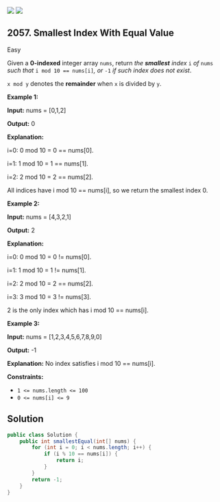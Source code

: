 [![](https://img.shields.io/github/stars/javadev/LeetCode-in-Java?label=Stars&style=flat-square)](https://github.com/javadev/LeetCode-in-Java)
[![](https://img.shields.io/github/forks/javadev/LeetCode-in-Java?label=Fork%20me%20on%20GitHub%20&style=flat-square)](https://github.com/javadev/LeetCode-in-Java/fork)

## 2057\. Smallest Index With Equal Value

Easy

Given a **0-indexed** integer array `nums`, return _the **smallest** index_ `i` _of_ `nums` _such that_ `i mod 10 == nums[i]`_, or_ `-1` _if such index does not exist_.

`x mod y` denotes the **remainder** when `x` is divided by `y`.

**Example 1:**

**Input:** nums = [0,1,2]

**Output:** 0

**Explanation:**

i=0: 0 mod 10 = 0 == nums[0].

i=1: 1 mod 10 = 1 == nums[1].

i=2: 2 mod 10 = 2 == nums[2].

All indices have i mod 10 == nums[i], so we return the smallest index 0. 

**Example 2:**

**Input:** nums = [4,3,2,1]

**Output:** 2

**Explanation:**

i=0: 0 mod 10 = 0 != nums[0].

i=1: 1 mod 10 = 1 != nums[1].

i=2: 2 mod 10 = 2 == nums[2].

i=3: 3 mod 10 = 3 != nums[3].

2 is the only index which has i mod 10 == nums[i]. 

**Example 3:**

**Input:** nums = [1,2,3,4,5,6,7,8,9,0]

**Output:** -1

**Explanation:** No index satisfies i mod 10 == nums[i]. 

**Constraints:**

*   `1 <= nums.length <= 100`
*   `0 <= nums[i] <= 9`

## Solution

```java
public class Solution {
    public int smallestEqual(int[] nums) {
        for (int i = 0; i < nums.length; i++) {
            if (i % 10 == nums[i]) {
                return i;
            }
        }
        return -1;
    }
}
```